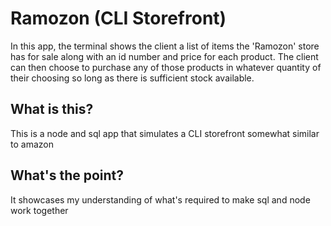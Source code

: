 # Ramozon (CLI Storefront)

In this app, the terminal shows the client a list of items the 'Ramozon' store has for sale along with an id number and price for each product.  The client can then choose to purchase any of those products in whatever quantity of their choosing so long as there is sufficient stock available.

## What is this?
This is a node and sql app that simulates a CLI storefront somewhat similar to amazon

## What's the point?
It showcases my understanding of what's required to make sql and node work together

